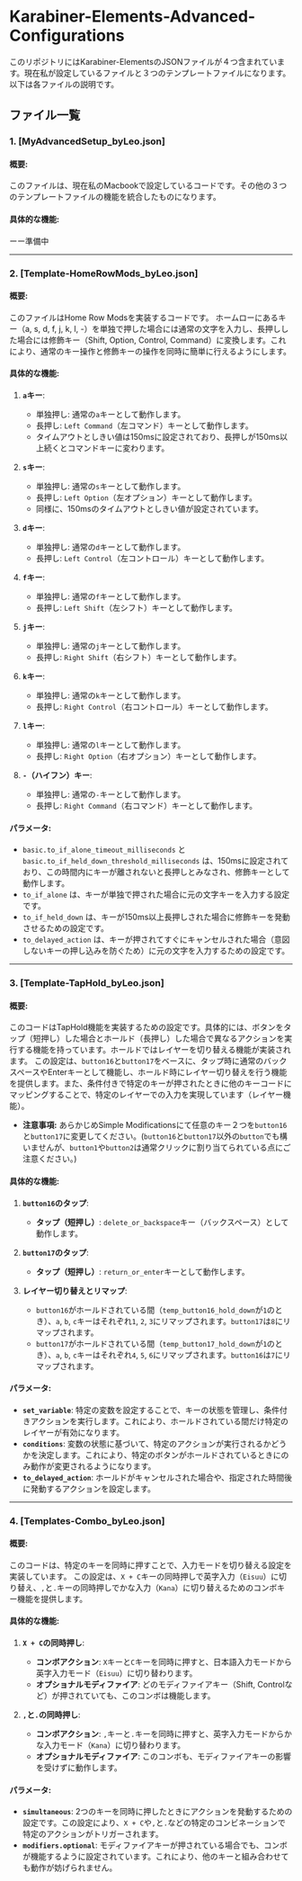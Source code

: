 # Karabiner-Elements-Advanced-Configurations

このリポジトリにはKarabiner-ElementsのJSONファイルが４つ含まれています。現在私が設定しているファイルと３つのテンプレートファイルになります。以下は各ファイルの説明です。

## ファイル一覧

### 1. [MyAdvancedSetup_byLeo.json]
#### 概要:
このファイルは、現在私のMacbookで設定しているコードです。その他の３つのテンプレートファイルの機能を統合したものになります。

#### 具体的な機能:
ーー準備中

---

### 2. [Template-HomeRowMods_byLeo.json]
#### 概要:
このファイルはHome Row Modsを実装するコードです。
ホームローにあるキー（a, s, d, f, j, k, l, -）を単独で押した場合には通常の文字を入力し、長押しした場合には修飾キー（Shift, Option, Control, Command）に変換します。これにより、通常のキー操作と修飾キーの操作を同時に簡単に行えるようにします。

#### 具体的な機能:
1. **`a`キー**:
   - 単独押し: 通常の`a`キーとして動作します。
   - 長押し: `Left Command`（左コマンド）キーとして動作します。
   - タイムアウトとしきい値は150msに設定されており、長押しが150ms以上続くとコマンドキーに変わります。

2. **`s`キー**:
   - 単独押し: 通常の`s`キーとして動作します。
   - 長押し: `Left Option`（左オプション）キーとして動作します。
   - 同様に、150msのタイムアウトとしきい値が設定されています。

3. **`d`キー**:
   - 単独押し: 通常の`d`キーとして動作します。
   - 長押し: `Left Control`（左コントロール）キーとして動作します。

4. **`f`キー**:
   - 単独押し: 通常の`f`キーとして動作します。
   - 長押し: `Left Shift`（左シフト）キーとして動作します。

5. **`j`キー**:
   - 単独押し: 通常の`j`キーとして動作します。
   - 長押し: `Right Shift`（右シフト）キーとして動作します。

6. **`k`キー**:
   - 単独押し: 通常の`k`キーとして動作します。
   - 長押し: `Right Control`（右コントロール）キーとして動作します。

7. **`l`キー**:
   - 単独押し: 通常の`l`キーとして動作します。
   - 長押し: `Right Option`（右オプション）キーとして動作します。

8. **`-`（ハイフン）キー**:
   - 単独押し: 通常の`-`キーとして動作します。
   - 長押し: `Right Command`（右コマンド）キーとして動作します。

#### パラメータ:
- `basic.to_if_alone_timeout_milliseconds` と `basic.to_if_held_down_threshold_milliseconds` は、150msに設定されており、この時間内にキーが離されないと長押しとみなされ、修飾キーとして動作します。
- `to_if_alone` は、キーが単独で押された場合に元の文字キーを入力する設定です。
- `to_if_held_down` は、キーが150ms以上長押しされた場合に修飾キーを発動させるための設定です。
- `to_delayed_action` は、キーが押されてすぐにキャンセルされた場合（意図しないキーの押し込みを防ぐため）に元の文字を入力するための設定です。

---

### 3. [Template-TapHold_byLeo.json]
#### 概要:
このコードはTapHold機能を実装するための設定です。具体的には、ボタンをタップ（短押し）した場合とホールド（長押し）した場合で異なるアクションを実行する機能を持っています。ホールドではレイヤーを切り替える機能が実装されます。
この設定は、`button16`と`button17`をベースに、タップ時に通常のバックスペースやEnterキーとして機能し、ホールド時にレイヤー切り替えを行う機能を提供します。また、条件付きで特定のキーが押されたときに他のキーコードにマッピングすることで、特定のレイヤーでの入力を実現しています（レイヤー機能）。
- **注意事項:** あらかじめSimple Modificationsにて任意のキー２つを`button16`と`button17`に変更してください。(`button16`と`button17`以外の`button`でも構いませんが、`button1`や`button2`は通常クリックに割り当てられている点にご注意ください。)

#### 具体的な機能:
1. **`button16`のタップ**:
   - **タップ（短押し）**: `delete_or_backspace`キー（バックスペース）として動作します。

2. **`button17`のタップ**:
   - **タップ（短押し）**: `return_or_enter`キーとして動作します。

3. **レイヤー切り替えとリマップ**:
   - `button16`がホールドされている間（`temp_button16_hold_down`が`1`のとき）、`a`, `b`, `c`キーはそれぞれ`1`, `2`, `3`にリマップされます。`button17`は`8`にリマップされます。
   - `button17`がホールドされている間（`temp_button17_hold_down`が`1`のとき）、`a`, `b`, `c`キーはそれぞれ`4`, `5`, `6`にリマップされます。`button16`は`7`にリマップされます。


#### パラメータ:
- **`set_variable`**: 特定の変数を設定することで、キーの状態を管理し、条件付きアクションを実行します。これにより、ホールドされている間だけ特定のレイヤーが有効になります。
- **`conditions`**: 変数の状態に基づいて、特定のアクションが実行されるかどうかを決定します。これにより、特定のボタンがホールドされているときにのみ動作が変更されるようになります。
- **`to_delayed_action`**: ホールドがキャンセルされた場合や、指定された時間後に発動するアクションを設定します。

---

### 4. [Templates-Combo_byLeo.json]
#### 概要:
このコードは、特定のキーを同時に押すことで、入力モードを切り替える設定を実装しています。
この設定は、`X + C`キーの同時押しで英字入力（`Eisuu`）に切り替え、`,`と`.`キーの同時押しでかな入力（`Kana`）に切り替えるためのコンボキー機能を提供します。

#### 具体的な機能:
1. **`X + C`の同時押し**:
   - **コンボアクション**: `X`キーと`C`キーを同時に押すと、日本語入力モードから英字入力モード（`Eisuu`）に切り替わります。
   - **オプショナルモディファイア**: どのモディファイアキー（Shift, Controlなど）が押されていても、このコンボは機能します。

2. **`,`と`.`の同時押し**:
   - **コンボアクション**: `,`キーと`.`キーを同時に押すと、英字入力モードからかな入力モード（`Kana`）に切り替わります。
   - **オプショナルモディファイア**: このコンボも、モディファイアキーの影響を受けずに動作します。

#### パラメータ:
- **`simultaneous`**: 2つのキーを同時に押したときにアクションを発動するための設定です。この設定により、`X + C`や`,`と`.`などの特定のコンビネーションで特定のアクションがトリガーされます。
- **`modifiers.optional`**: モディファイアキーが押されている場合でも、コンボが機能するように設定されています。これにより、他のキーと組み合わせても動作が妨げられません。

